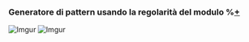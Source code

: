 ### Generatore di pattern usando la regolarità del modulo %[+](https://editor.p5js.org/barsab/full/sN9B_L8dU)
![Imgur](https://i.imgur.com/OjMm1EE.png)
![Imgur](https://i.imgur.com/fMQCaVv.png)
